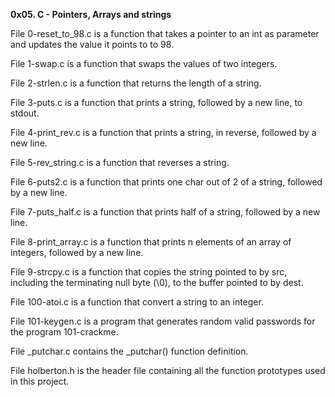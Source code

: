 **0x05. C - Pointers, Arrays and strings**

File 0-reset_to_98.c is a function that takes a pointer to an int
 as parameter and updates the value it points to to 98.

File 1-swap.c is a function that swaps the values of two integers.

File 2-strlen.c is a function that returns the length of a string.

File 3-puts.c is a function that prints a string,
 followed by a new line, to stdout.

File 4-print_rev.c is a function that prints a string, in reverse,
 followed by a new line.

File 5-rev_string.c is a function that reverses a string.

File 6-puts2.c is a function that prints one char out of 2 of a string,
 followed by a new line.

File 7-puts_half.c is a function that prints half of a string,
 followed by a new line.

File 8-print_array.c is a function that prints n elements of an array
 of integers, followed by a new line.

File 9-strcpy.c is a function that copies the string pointed to by src,
 including the terminating null byte (\0), to the buffer pointed to by dest.

File 100-atoi.c is a function that convert a string to an integer.

File 101-keygen.c is a program that generates random valid passwords
 for the program 101-crackme.

File _putchar.c contains the _putchar() function definition.

File holberton.h is the header file containing all the function prototypes used
 in this project.